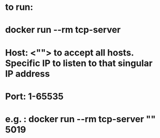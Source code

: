 # to run:

# docker run --rm tcp-server <host> <port>

# Host: <""> to accept all hosts. Specific IP to listen to that singular IP address

# Port: 1-65535

# e.g. : docker run --rm tcp-server "" 5019
